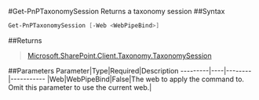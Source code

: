 #Get-PnPTaxonomySession
Returns a taxonomy session
##Syntax
```powershell
Get-PnPTaxonomySession [-Web <WebPipeBind>]
```


##Returns
>[Microsoft.SharePoint.Client.Taxonomy.TaxonomySession](https://msdn.microsoft.com/en-us/library/microsoft.sharepoint.client.taxonomy.taxonomysession.aspx)

##Parameters
Parameter|Type|Required|Description
---------|----|--------|-----------
|Web|WebPipeBind|False|The web to apply the command to. Omit this parameter to use the current web.|
